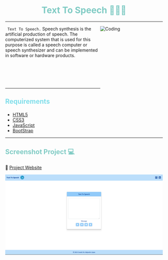 # <h1 align="center" style="color: #80cbc4;"> Text To Speech 👨🏻‍💻 </h1> <hr>  

<img align="right" alt="Coding" width="200" height="200" src="https://media4.giphy.com/media/LIQKmZU1Jm1twCRYaQ/giphy.gif">

` Text To Speech.` Speech synthesis is the artificial production of speech. The computerized system that is used for this purpose is called a speech computer or speech synthesizer and can be implemented in software or hardware products.

<br> <br> <br> <br>
<hr>   

## <p align="left" style="color: #80deea;"> Requirements </p>

- [HTML5](https://developer.mozilla.org/es/docs/Web/HTML) 
- [CSS3](https://developer.mozilla.org/es/docs/Web/CSS)
- [JavaScript](https://developer.mozilla.org/es/docs/Web/JavaScript)
- [BootStrap](https://mdbootstrap.com/)

<hr>  

## <p align="left" style="color: #80cbc4;"> Screenshot Project 💻 </p>

🔶 [Project Website](https://alejandro-190107.github.io/Text-To-Speech/)

![Screenshot](assets/img/Screenshot.png)
